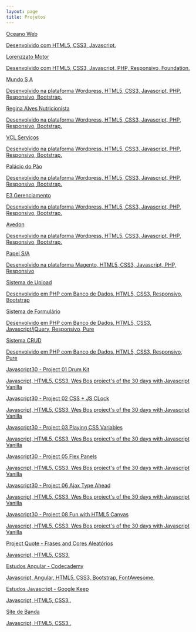 ```yaml
---
layout: page
title: Projetos
---
```

<section class="cards">
  <a href="http://www.oceanoweb.com.br" class="card" target="_blank">
    <p class="card-title">Oceano Web</p>
    <p class="card-description">Desenvolvido com HTML5, CSS3, Javascript.</p>
    <div class="card-plus"></div>
  </a>

  <a href="http://www.lorenzzatomotor.com.br" class="card" target="_blank">
    <p class="card-title">Lorenzzato Motor</p>
    <p class="card-description">Desenvolvido com HTML5, CSS3, Javascript, PHP, Responsivo, Foundation.</p>
    <div class="card-plus"></div>
  </a>

  <a href="http://www.mundosa.com.br" class="card" target="_blank">
    <p class="card-title">Mundo S A</p>
    <p class="card-description">Desenvolvido na plataforma Wordpress, HTML5, CSS3, Javascript, PHP, Responsivo, Bootstrap.</p>
    <div class="card-plus"></div>
  </a>

  <a href="http://www.reginaalvesnutri.com.br" class="card" target="_blank">
    <p class="card-title">Regina Alves Nutricionista</p>
    <p class="card-description">Desenvolvido na plataforma Wordpress, HTML5, CSS3, Javascript, PHP, Responsivo, Bootstrap.</p>
    <div class="card-plus"></div>
  </a>

  <a href="http://www.vclservicos.com.br" class="card" target="_blank">
    <p class="card-title">VCL Serviços</p>
    <p class="card-description">Desenvolvido na plataforma Wordpress, HTML5, CSS3, Javascript, PHP, Responsivo, Bootstrap.</p>
    <div class="card-plus"></div>
  </a>

  <a href="http://www.palaciodopao.com.br" class="card" target="_blank">
    <p class="card-title">Palácio do Pão</p>
    <p class="card-description">Desenvolvido na plataforma Wordpress, HTML5, CSS3, Javascript, PHP, Responsivo, Bootstrap.</p>
    <div class="card-plus"></div>
  </a>

  <a href="http://www.e3gerenciamento.com.br" class="card" target="_blank">
    <p class="card-title">E3 Gerenciamento</p>
    <p class="card-description">Desenvolvido na plataforma Wordpress, HTML5, CSS3, Javascript, PHP, Responsivo, Bootstrap.</p>
    <div class="card-plus"></div>
  </a>

  <a href="http://www.avedon.com.br" class="card" target="_blank">
    <p class="card-title">Avedon</p>
    <p class="card-description">Desenvolvido na plataforma Wordpress, HTML5, CSS3, Javascript, PHP, Responsivo, Bootstrap.</p>
    <div class="card-plus"></div>
  </a>

  <a href="http://www.papelsa.com.br" class="card" target="_blank">
    <p class="card-title">Papel S/A</p>
    <p class="card-description">Desenvolvido na plataforma Magento, HTML5, CSS3, Javascript, PHP, Responsivo</p>
    <div class="card-plus"></div>
  </a>

  <a href="http://upload.oceanoweb.com.br" class="card" target="_blank">
    <p class="card-title">Sistema de Upload</p>
    <p class="card-description">Desenvolvido em PHP com Banco de Dados, HTML5, CSS3, Responsivo, Bootstrap</p>
    <div class="card-plus"></div>
  </a>

  <a href="http://formulario.oceanoweb.com.br/" class="card" target="_blank">
    <p class="card-title">Sistema de Formulário</p>
    <p class="card-description">Desenvolvido em PHP com Banco de Dados, HTML5, CSS3, Javascript/jQuery, Responsivo, Pure</p>
    <div class="card-plus"></div>
  </a>

  <a href="http://crud.oceanoweb.com.br/" class="card" target="_blank">
    <p class="card-title">Sistema CRUD</p>
    <p class="card-description">Desenvolvido em PHP com Banco de Dados, HTML5, CSS3, Responsivo, Pure</p>
    <div class="card-plus"></div>
  </a>

  <a href="http://js30-drumkit.oceanoweb.com.br/" class="card" target="_blank">
    <p class="card-title">Javascript30 - Project 01 Drum Kit</p>
    <p class="card-description">Javascript, HTML5, CSS3. Wes Bos project's of the 30 days with Javascript Vanilla</p>
    <div class="card-plus"></div>
  </a>

  <a href="http://js30-css-js-clock.oceanoweb.com.br/" class="card" target="_blank">
    <p class="card-title">Javascript30 - Project 02 CSS + JS CLock</p>
    <p class="card-description">Javascript, HTML5, CSS3. Wes Bos project's of the 30 days with Javascript Vanilla</p>
    <div class="card-plus"></div>
  </a>

  <a href="http://js30-playing-css-variables.oceanoweb.com.br/" class="card" target="_blank">
    <p class="card-title">Javascript30 - Project 03 Playing CSS Variables</p>
    <p class="card-description">Javascript, HTML5, CSS3. Wes Bos project's of the 30 days with Javascript Vanilla</p>
    <div class="card-plus"></div>
  </a>

  <a href="http://js30-flex-panels.oceanoweb.com.br/" class="card" target="_blank">
    <p class="card-title">Javascript30 - Project 05 Flex Panels</p>
    <p class="card-description">Javascript, HTML5, CSS3. Wes Bos project's of the 30 days with Javascript Vanilla</p>
    <div class="card-plus"></div>
  </a>

  <a href="http://js30-ajax-type-ahead.oceanoweb.com.br/" class="card" target="_blank">
    <p class="card-title">Javascript30 - Project 06 Ajax Type Ahead</p>
    <p class="card-description">Javascript, HTML5, CSS3. Wes Bos project's of the 30 days with Javascript Vanilla</p>
    <div class="card-plus"></div>
  </a>

  <a href="http://js30-fun-html5-canvas.oceanoweb.com.br/" class="card" target="_blank">
    <p class="card-title">Javascript30 - Project 08 Fun with HTML5 Canvas</p>
    <p class="card-description">Javascript, HTML5, CSS3. Wes Bos project's of the 30 days with Javascript Vanilla</p>
    <div class="card-plus"></div>
  </a>

  <a href="http://quote.oceanoweb.com.br/" class="card" target="_blank">
    <p class="card-title">Project Quote - Frases and Cores Aleatórios</p>
    <p class="card-description">Javascript, HTML5, CSS3.</p>
    <div class="card-plus"></div>
  </a>

  <a href="http://angular.oceanoweb.com.br/" class="card" target="_blank">
    <p class="card-title">Estudos Angular - Codecademy</p>
    <p class="card-description">Javascript, Angular, HTML5, CSS3, Bootstrap, FontAwesome.</p>
    <div class="card-plus"></div>
  </a>

  <a href="http://ceep.oceanoweb.com.br/" class="card" target="_blank">
    <p class="card-title">Estudos Javascript - Google Keep</p>
    <p class="card-description">Javascript, HTML5, CSS3..</p>
    <div class="card-plus"></div>
  </a>

  <a href="http://forronupelo.oceanoweb.com.br/" class="card" target="_blank">
    <p class="card-title">Site de Banda</p>
    <p class="card-description">Javascript, HTML5, CSS3..</p>
    <div class="card-plus"></div>
  </a>
</section>
